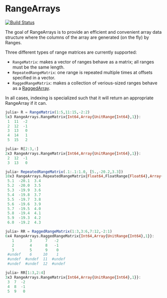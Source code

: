 # RangeArrays

[![Build Status](https://travis-ci.org/mbauman/RangeArrays.jl.svg?branch=master)](https://travis-ci.org/mbauman/RangeArrays.jl)

The goal of RangeArrays is to provide an efficient and convenient array data
structure where the columns of the array are generated (on the fly) by Ranges.

Three different types of range matrices are currently supported:
* `RangeMatrix`: makes a vector of ranges behave as a matrix; all ranges must be the same length.
* `RepeatedRangeMatrix`: one range is repeated multiple times at offsets specified in a vector.
* `RaggedRangeMatrix`: makes a collection of verious-sized ranges behave as a [RaggedArray](http://github.com/mbauman/RaggedArrays.jl).

In all cases, indexing is specialized such that it will return an appropriate RangeArray if it can.

```jl
julia> R = RangeMatrix(1:5,11:15,-2:2)
5x3 RangeArrays.RangeMatrix{Int64,Array{UnitRange{Int64},1}}:
 1  11  -2
 2  12  -1
 3  13   0
 4  14   1
 5  15   2

julia> R[2:3,:]
2x3 RangeArrays.RangeMatrix{Int64,Array{UnitRange{Int64},1}}:
 2  12  -1
 3  13   0

julia> RepeatedRangeMatrix(.1:.1:1.0, [5.,-20.2,3.3])
10x3 RangeArrays.RepeatedRangeMatrix{Float64,FloatRange{Float64},Array{Float64,1}}:
 5.1  -20.1  3.4
 5.2  -20.0  3.5
 5.3  -19.9  3.6
 5.4  -19.8  3.7
 5.5  -19.7  3.8
 5.6  -19.6  3.9
 5.7  -19.5  4.0
 5.8  -19.4  4.1
 5.9  -19.3  4.2
 6.0  -19.2  4.3

julia> RR = RaggedRangeMatrix(1:3,3:6,7:12,-2:1)
6x4 RangeArrays.RaggedRangeMatrix{Int64,Array{UnitRange{Int64},1}}:
   1       3      7   -2
   2       4      8   -1
   3       5      9    0
 #undef    6     10    1
 #undef  #undef  11  #undef
 #undef  #undef  12  #undef

julia> RR[1:3,2:4]
3x3 RangeArrays.RangeMatrix{Int64,Array{UnitRange{Int64},1}}:
 3  7  -2
 4  8  -1
 5  9   0
```
